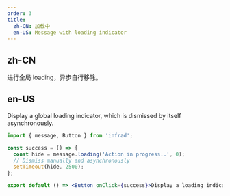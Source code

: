 ```yaml
---
order: 3
title:
  zh-CN: 加载中
  en-US: Message with loading indicator
---
```


## zh-CN

进行全局 loading，异步自行移除。

## en-US

Display a global loading indicator, which is dismissed by itself asynchronously.

```jsx
import { message, Button } from 'infrad';

const success = () => {
  const hide = message.loading('Action in progress..', 0);
  // Dismiss manually and asynchronously
  setTimeout(hide, 2500);
};

export default () => <Button onClick={success}>Display a loading indicator</Button>;
```

